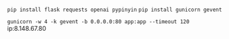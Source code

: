 `pip install flask requests openai pypinyin`
`pip install gunicorn gevent`

`gunicorn -w 4 -k gevent -b 0.0.0.0:80 app:app --timeout 120`
ip:8.148.67.80